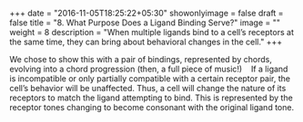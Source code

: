 +++
date = "2016-11-05T18:25:22+05:30"
showonlyimage = false
draft = false
title = "8. What Purpose Does a Ligand Binding Serve?"
image = ""
weight = 8
description = "When multiple ligands bind to a cell’s receptors at the same time, they can bring about behavioral changes in the cell."
+++




We chose to show this with a pair of bindings, represented by chords, evolving into a chord progression (then, a full piece of music!)    If a ligand is incompatible or only partially compatible with a certain receptor pair, the cell’s behavior will be unaffected. Thus, a cell will change the nature of its receptors to match the ligand attempting to bind. This is represented by the receptor tones changing to become consonant with the original ligand tone. 

